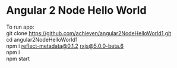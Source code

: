 # Angular 2 Node Hello World  

To run app:    
git clone https://github.com/achieven/angular2NodeHelloWorld1.git    
cd angular2NodeHelloWorld1   
npm i reflect-metadata@0.1.2 rxjs@5.0.0-beta.6  
npm i  
npm start
